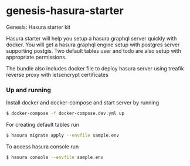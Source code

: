 # genesis-hasura-starter
Genesis: Hasura starter kit

Hasura starter will help you setup a hasura graphql server quickly with docker. You will get a hasura graphql engine setup with postgres server supporting postgis. Two default tables user and todo are also setup with appropriate permissions. 

The bundle also includes docker file to deploy hasura server using treafik reverse proxy with letsencrypt certificates

### Up and running

Install docker and docker-compose and start server by running

```sh
$ docker-compose -f docker-compose.dev.yml up
```

For creating default tables run

```sh
$ hasura migrate apply --envfile sample.env
```

To access hasura console run
```sh
$ hasura console --envfile sample.env
```
